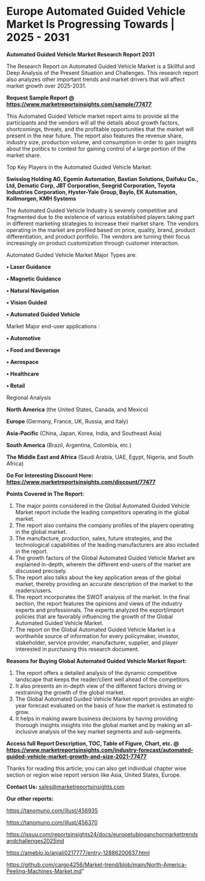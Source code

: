 # Europe Automated Guided Vehicle Market Is Progressing Towards | 2025 - 2031

<strong>Automated Guided Vehicle Market Research Report 2031</strong>

The Research Report on Automated Guided Vehicle Market is a Skillful and Deep Analysis of the Present Situation and Challenges. This research report also analyzes other important trends and market drivers that will affect market growth over 2025-2031.

<strong>Request Sample Report @ <a href=https://www.marketreportsinsights.com/sample/77477>https://www.marketreportsinsights.com/sample/77477</a></strong>

This Automated Guided Vehicle market report aims to provide all the participants and the vendors will all the details about growth factors, shortcomings, threats, and the profitable opportunities that the market will present in the near future. The report also features the revenue share, industry size, production volume, and consumption in order to gain insights about the politics to contest for gaining control of a large portion of the market share.

Top Key Players in the Automated Guided Vehicle Market:

<strong>Swisslog Holding AG, Egemin Automation, Bastian Solutions, Daifuku Co., Ltd, Dematic Corp, JBT Corporation, Seegrid Corporation, Toyota Industries Corporation, Hyster-Yale Group, Baylo, EK Automation, Kollmorgen, KMH Systems</strong>

The Automated Guided Vehicle Industry is severely competitive and fragmented due to the existence of various established players taking part in different marketing strategies to increase their market share. The vendors operating in the market are profiled based on price, quality, brand, product differentiation, and product portfolio. The vendors are turning their focus increasingly on product customization through customer interaction.

Automated Guided Vehicle Market Major Types are:

<strong>• Laser Guidance

• Magnetic Guidance

• Natural Navigation

• Vision Guided

• Automated Guided Vehicle</strong>

Market Major end-user applications :

<strong>• Automotive

• Food and Beverage

• Aerospace

• Healthcare

• Retail</strong>

Regional Analysis

</u><strong><b>North America</b></strong> (the United States, Canada, and Mexico)

<strong><b>Europe </b></strong>(Germany, France, UK, Russia, and Italy)

<strong><b>Asia-Pacific</b></strong> (China, Japan, Korea, India, and Southeast Asia)

<strong><b>South America</b></strong> (Brazil, Argentina, Colombia, etc.)

<strong><b>The Middle East and Africa</b></strong> (Saudi Arabia, UAE, Egypt, Nigeria, and South Africa)

<strong>Go For Interesting Discount Here: <a href=https://www.marketreportsinsights.com/discount/77477>https://www.marketreportsinsights.com/discount/77477</a></strong>

<strong>Points Covered in The Report:</strong>
<ol>
  <li>The major points considered in the Global Automated Guided Vehicle Market report include the leading competitors operating in the global market.</li>
  <li>The report also contains the company profiles of the players operating in the global market.</li>
  <li>The manufacture, production, sales, future strategies, and the technological capabilities of the leading manufacturers are also included in the report.</li>
  <li>The growth factors of the Global Automated Guided Vehicle Market are explained in-depth, wherein the different end-users of the market are discussed precisely.</li>
  <li>The report also talks about the key application areas of the global market, thereby providing an accurate description of the market to the readers/users.</li>
  <li>The report incorporates the SWOT analysis of the market. In the final section, the report features the opinions and views of the industry experts and professionals. The experts analyzed the export/import policies that are favorably influencing the growth of the Global Automated Guided Vehicle Market.</li>
  <li>The report on the Global Automated Guided Vehicle Market is a worthwhile source of information for every policymaker, investor, stakeholder, service provider, manufacturer, supplier, and player interested in purchasing this research document.</li>
</ol>
<strong>Reasons for Buying Global Automated Guided Vehicle Market Report:</strong>

<ol>
  <li>The report offers a detailed analysis of the dynamic competitive landscape that keeps the reader/client well ahead of the competitors.</li>
  <li>It also presents an in-depth view of the different factors driving or restraining the growth of the global market.</li>
  <li>The Global Automated Guided Vehicle Market report provides an eight-year forecast evaluated on the basis of how the market is estimated to grow.</li>
  <li>It helps in making aware business decisions by having providing thorough insights insights into the global market and by making an all-inclusive analysis of the key market segments and sub-segments.</li>
</ol>
<strong>Access full Report Description, TOC, Table of Figure, Chart, etc. @ <a href=https://www.marketreportsinsights.com/industry-forecast/automated-guided-vehicle-market-growth-and-size-2021-77477>https://www.marketreportsinsights.com/industry-forecast/automated-guided-vehicle-market-growth-and-size-2021-77477</a></strong>


Thanks for reading this article; you can also get individual chapter wise section or region wise report version like Asia, United States, Europe.

<strong>Contact Us:</strong>
sales@marketreportsinsights.com

<strong>Our other reports:</strong>

<a href=https://tanomuno.com/illust/456935>https://tanomuno.com/illust/456935</a>

<a href=https://tanomuno.com/illust/456370>https://tanomuno.com/illust/456370</a>

<a href=https://issuu.com/reportsinsights24/docs/europetubinganchormarkettrendsandchallenges2025ind>https://issuu.com/reportsinsights24/docs/europetubinganchormarkettrendsandchallenges2025ind</a>

<a href=https://ameblo.jp/anjali0217777/entry-12886200637.html>https://ameblo.jp/anjali0217777/entry-12886200637.html</a>

<a href=https://github.com/cargo4256/Market-trend/blob/main/North-America-Peeling-Machines-Market.md>https://github.com/cargo4256/Market-trend/blob/main/North-America-Peeling-Machines-Market.md</a>"
